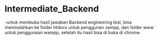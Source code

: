 # Intermediate_Backend

-untuk membuka hasil jawaban Backend engineering test,
bisa memindahkan ke folder htdocs untuk penggunan xampp, dan folder www untuk penggunaan wampp, setelah itu hasil bisa di buka di chrome.
